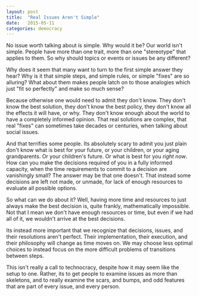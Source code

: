 ```yaml
---
layout: post
title:  "Real Issues Aren't Simple"
date:   2015-05-11
categories: democracy
---
```


No issue worth talking about is simple. Why would it be? Our world isn't simple. People have more than one trait, more than one "stereotype" that applies to them. So why should topics or events or issues be any different?

Why does it seem that many want to turn to the first simple answer they hear? Why is it that simple steps, and simple rules, or simple "fixes" are so alluring? What about them makes people latch on to those analogies which just "fit so perfectly" and make so much sense?

Because otherwise one would need to admit they don't know. They don't know the best solution, they don't know the best policy, they don't know all the effects it will have, or why. They don't know enough about the world to have a completely informed opinion. That real solutions are complex, that real "fixes" can sometimes take decades or centuries, when talking about social issues.

And that terrifies some people. Its absolutely scary to admit you just plain don't know what is best for your future, or your children, or your aging grandparents. Or your children's future. Or what is best for you *right now*. How can you make the decisions required of you in a fully informed capacity, when the time requirements to commit to a decision are vanishingly small? The answer may be that one doesn't. That instead some decisions are left not made, or unmade, for lack of enough resources to evaluate all possible options.

So what can we do about it? Well, having more time and resources to just always make the best decision is, quite frankly, mathematically impossible. Not that I mean we don't have enough resources or time, but even if we had all of it, we wouldn't arrive at the best decisions.

Its instead more important that we recognize that decisions, issues, and their resolutions aren't perfect. Their implementation, their execution, and their philosophy will change as time moves on. We may choose less optimal choices to instead focus on the more difficult problems of transitions between steps.

This isn't really a call to technocracy, despite how it may seem like the setup to one. Rather, its to get people to examine issues as more than skeletons, and to really examine the scars, and bumps, and odd features that are part of every issue, and every person.